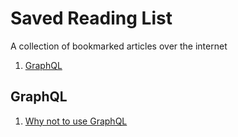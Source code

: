 # Saved Reading List

A collection of bookmarked articles over the internet

1. [GraphQL](#graphql)


## GraphQL
1. [Why not to use GraphQL](https://wundergraph.com/blog/why_not_use_graphql)
